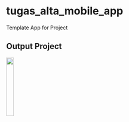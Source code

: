 # tugas_alta_mobile_app

Template App for Project

## Output Project
<img src="https://user-images.githubusercontent.com/37215014/224539992-8d05e0ce-314e-484a-9f0b-50938a2d2fd0.mp4" width="20%" />
